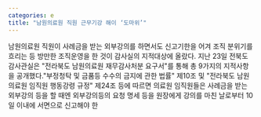 ```yaml
---
categories: e
title: "남원의료원 직원 근무기강 해이 ‘도마위’"
---
```

남원의료원 직원이 사례금을 받는 외부강의를 하면서도 신고기한을 어겨 조직 분위기를 흐리는 등 방만한 조직운영을 한 것이 감사실의 지적대상에 올랐다. 지난 23일 전북도 감사관실은 "전라북도 남원의료원 재무감사처분 요구서"를 통해 총 9가지의 지적사항을 공개했다."부정청탁 및 금품등 수수의 금지에 관한 법률" 제10조 및 "전라북도 남원의료원 임직원 행동강령 규정" 제24조 등에 따르면 의료원 임직원들은 사례금을 받는 외부강의 등을 할 때엔 외부강의등의 요청 명세 등을 원장에게 강의를 마친 날로부터 10일 이내에 서면으로 신고해야 한